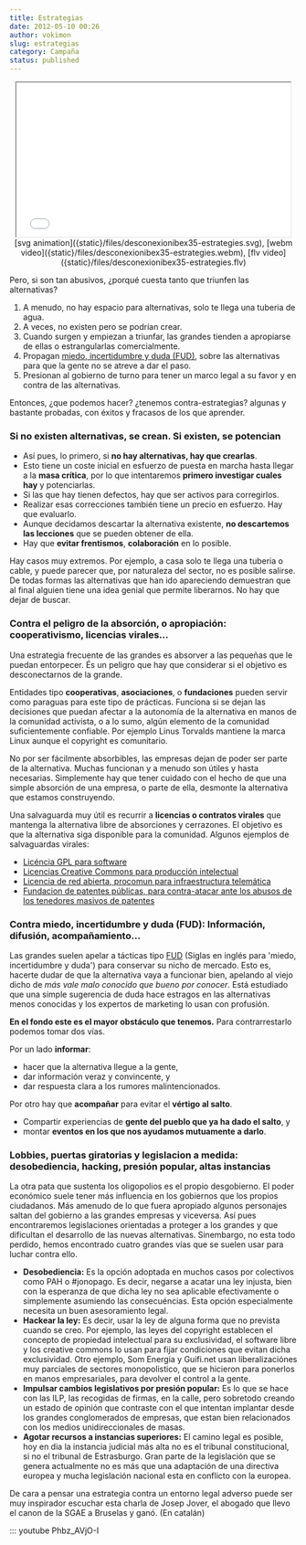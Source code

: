 ```yaml
---
title: Estrategias
date: 2012-05-10 00:26
author: vokimon
slug: estrategias
category: Campaña
status: published
---
```


<center>
<iframe width="480px" height="270px"
	src="{static}/files/desconexionibex35-estrategies.svg">
</iframe><br/>
[svg animation]({static}/files/desconexionibex35-estrategies.svg),
[webm video]({static}/files/desconexionibex35-estrategies.webm),
[flv video]({static}/files/desconexionibex35-estrategies.flv)
</center>

Pero, si son tan abusivos, ¿porqué cuesta tanto que triunfen las alternativas?

1.  A menudo, no hay espacio para alternativas, solo te llega una tuberia de agua.
2.  A veces, no existen pero se podrían crear.
3.  Cuando surgen y empiezan a triunfar, las grandes tienden a apropiarse de ellas o estrangularlas comercialmente.
4.  Propagan [miedo, incertidumbre y duda (FUD)](http://es.wikipedia.org/wiki/Fear,_uncertainty_and_doubt), sobre las alternativas para que la gente no se atreve a dar el paso.
5.  Presionan al gobierno de turno para tener un marco legal a su favor y en contra de las alternativas.

Entonces, ¿que podemos hacer? ¿tenemos contra-estrategias? algunas y bastante probadas, con éxitos y fracasos de los que aprender.

### Si no existen alternativas, se crean. Si existen, se potencian

-   Así pues, lo primero, si **no hay alternativas, hay que crearlas**.
-   Esto tiene un coste inicial en esfuerzo de puesta en marcha hasta llegar a la **masa crítica**, por lo que intentaremos **primero investigar cuales hay** y potenciarlas.
-   Si las que hay tienen defectos, hay que ser activos para corregirlos.
-   Realizar esas correcciones también tiene un precio en esfuerzo. Hay que evaluarlo.
-   Aunque decidamos descartar la alternativa existente, **no descartemos las lecciones** que se pueden obtener de ella.
-   Hay que **evitar frentismos**, **colaboración** en lo posible.

Hay casos muy extremos. Por ejemplo, a casa solo te llega una tuberia o cable, y puede parecer que, por naturaleza del sector, no es posible salirse. De todas formas las alternativas que han ido apareciendo demuestran que al final alguien tiene una idea genial que permite liberarnos. No hay que dejar de buscar.

### Contra el peligro de la absorción, o apropiación: cooperativismo, licencias virales...

Una estrategia frecuente de las grandes es absorver a las pequeñas que le puedan entorpecer. És un peligro que hay que considerar si el objetivo es desconectarnos de la grande.

Entidades tipo **cooperativas**, **asociaciones**, o **fundaciones** pueden servir como paraguas para este tipo de prácticas. Funciona si se dejan las decisiones que puedan afectar a la autonomía de la alternativa en manos de la comunidad activista, o a lo sumo, algún elemento de la comunidad suficientemente confiable. Por ejemplo Linus Torvalds mantiene la marca Linux aunque el copyright es comunitario.

No por ser fácilmente absorbibles, las empresas dejan de poder ser parte de la alternativa. Muchas funcionan y a menudo son útiles y hasta necesarias. Simplemente hay que tener cuidado con el hecho de que una simple absorción de una empresa, o parte de ella, desmonte la alternativa que estamos construyendo.

Una salvaguarda muy útil es recurrir a **licencias o contratos virales** que mantenga la alternativa libre de absorciones y cerrazones. El objetivo es que la alternativa siga disponible para la comunidad. Algunos ejemplos de salvaguardas virales:

-   [Licéncia GPL para software](http://es.wikipedia.org/wiki/GPL)
-   [Licencias Creative Commons para producción intelectual](http://es.wikipedia.org/wiki/Creative_commons)
-   [Licencia de red abierta, procomun para infraestructura telemática](http://guifi.net/es/ProcomunXOLN)
-   [Fundacion de patentes públicas, para contra-atacar ante los abusos de los tenedores masivos de patentes](http://en.wikipedia.org/wiki/Public_Patent_Foundation)

### Contra miedo, incertidumbre y duda (FUD): Información, difusión, acompañamiento...

Las grandes suelen apelar a tácticas tipo [FUD](http://es.wikipedia.org/wiki/Fear,_uncertainty_and_doubt) (Siglas en inglés para 'miedo, incertidumbre y duda') para conservar su nicho de mercado. Esto es, hacerte dudar de que la alternativa vaya a funcionar bien, apelando al viejo dicho de *más vale malo conocido que bueno por conocer*. Está estudiado que una simple sugerencia de duda hace estragos en las alternativas menos conocidas y los expertos de marketing lo usan con profusión.

**En el fondo este es el mayor obstáculo que tenemos.** Para contrarrestarlo podemos tomar dos vías.

Por un lado **informar**:

-   hacer que la alternativa llegue a la gente,
-   dar información veraz y convincente, y
-   dar respuesta clara a los rumores malintencionados.

Por otro hay que **acompañar** para evitar el **vértigo al salto**.

-   Compartir experiencias de **gente del pueblo que ya ha dado el salto**, y
-   montar **eventos en los que nos ayudamos mutuamente a darlo**.

### Lobbies, puertas giratorias y legislacion a medida: desobediencia, hacking, presión popular, altas instancias

La otra pata que sustenta los oligopolios es el propio desgobierno. El poder económico suele tener más influencia en los gobiernos que los propios ciudadanos. Más amenudo de lo que fuera apropiado algunos personajes saltan del gobierno a las grandes empresas y viceversa. Así pues encontraremos legislaciones orientadas a proteger a los grandes y que dificultan el desarrollo de las nuevas alternativas. Sinembargo, no esta todo perdido, hemos encontrado cuatro grandes vías que se suelen usar para luchar contra ello.

-   **Desobediencia:** Es la opción adoptada en muchos casos por colectivos como PAH o \#jonopago. Es decir, negarse a acatar una ley injusta, bien con la esperanza de que dicha ley no sea aplicable efectivamente o simplemente asumiendo las consecuéncias. Esta opción especialmente necesita un buen asesoramiento legal.
-   **Hackear la ley:** Es decir, usar la ley de alguna forma que no prevista cuando se creo. Por ejemplo, las leyes del copyright establecen el concepto de propiedad intelectual para su exclusividad, el software libre y los creative commons lo usan para fijar condiciones que evitan dicha exclusividad. Otro ejemplo, Som Energia y Guifi.net usan liberalizaciónes muy parciales de sectores monopolistico, que se hicieron para ponerlos en manos empresariales, para devolver el control a la gente.
-   **Impulsar cambios legislativos por presión popular:** Es lo que se hace con las ILP, las recogidas de firmas, en la calle, pero sobretodo creando un estado de opinión que contraste con el que intentan implantar desde los grandes conglomerados de empresas, que estan bien relacionados con los medios unidireccionales de masas.
-   **Agotar recursos a instancias superiores:** El camino legal es posible, hoy en dia la instancia judicial más alta no es el tribunal constitucional, si no el tribunal de Estrasburgo. Gran parte de la legislación que se genera actualmente no es más que una adaptación de una directiva europea y mucha legislación nacional esta en conflicto con la europea.

De cara a pensar una estrategia contra un entorno legal adverso puede ser muy inspirador escuchar esta charla de Josep Jover, el abogado que llevo el canon de la SGAE a Bruselas y ganó. (En catalán)  

::: youtube Phbz_AVjO-I


